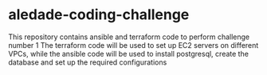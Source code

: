 # aledade-coding-challenge
This repository contains ansible and terraform code to perform challenge number 1
The terraform code will be used to set up EC2 servers on different VPCs, while the ansible code will be used to install postgresql, create the database and set up the required configurations

